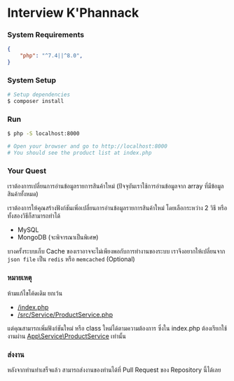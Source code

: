 # Interview K'Phannack

### System Requirements
```json
{
    "php": "^7.4||^8.0",
}
```

### System Setup
```bash
# Setup dependencies
$ composer install
```

### Run
```bash
$ php -S localhost:8000

# Open your browser and go to http://localhost:8000
# You should see the product list at index.php
```

### Your Quest
เราต้องการเปลี่ยนการอ่านข้อมูลรายการสินค้าใหม่
(ปัจจุบันเราใช้การอ่านข้อมูลจาก array ที่มีข้อมูลสินค้าทั้งหมด)


เราต้องการให้คุณสร้างฟังก์ชันเพิ่อเปลี่ยนการอ่านข้อมูลรายการสินค้าใหม่
โดยเลือกระหว่าง 2 วิธี หรือทั้งสองวิธีก็สามารถทำได้
- MySQL
- MongoDB (จะพิจารณาเป็นพิเศษ)

บางครั้งระบบเก็บ Cache ของเราอาจจะไม่เพียงพอกับการทำงานของระบบ
เราจึงอยากให้เปลี่ยนจาก `json file` เป็น `redis` หรือ `memcached`
(Optional)


### หมายเหตุ
ห้ามแก้ไขโค้ดเดิม ยกเว้น
* [/index.php](index.php)
* [/src/Service/ProductService.php](/src/Service/ProductService.php)

แต่คุณสามารถเพิ่มฟังก์ชันใหม่ หรือ class ใหม่ได้ตามความต้องการ
ซึ่งใน index.php ต้องเรียกใช้งานผ่าน [App\Service\ProductService](src/Service/ProductService.php) เท่านั้น


### ส่งงาน
หลังจากท่านทำเสร็จแล้ว สามารถส่งงานของท่านได้ที่ Pull Request ของ Repository นี้ได้เลย
